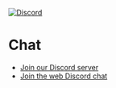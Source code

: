 [![Discord](https://img.shields.io/discord/673071773700587521.svg)](https://chat.supermemo.wiki/)

# Chat

- [Join our Discord server](https://discord.gg/vUQhqCT)
- [Join the web Discord chat](https://chat.supermemo.wiki/)
